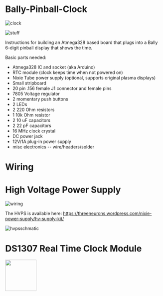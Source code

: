 # Bally-Pinball-Clock

![clock](https://user-images.githubusercontent.com/60443687/232238852-93e0d1fc-f36c-4a17-a63e-6b94fe91d550.JPG)

![stuff](https://user-images.githubusercontent.com/60443687/232238864-b302072b-93ec-482a-96a0-a83b6c17f098.jpg)

Instructions for building an Atmega328 based board that plugs into a Bally 6-digit pinball display that shows the time.

Basic parts needed:

* Atmega328 IC and socket (aka Arduino)
* RTC module (clock keeps time when not powered on)
* Nixie Tube power supply (optional, supports original plasma displays)
* Small stripboard
* 20 pin .156 female J1 connector and female pins
* 7805 Voltage regulator
* 2 momentary push buttons
* 2 LEDs
* 2 220 Ohm resistors
* 1 10k Ohm resistor
* 2 10 uF capacitors
* 2 22 pF capacitors
* 16 MHz clock crystal
* DC power jack
* 12V/1A plug-in power supply
* misc electronics -- wire/headers/solder 

<h1>Wiring</h1>



<h1>High Voltage Power Supply</h1>

![wiring](https://user-images.githubusercontent.com/60443687/232325776-770f1fc3-383e-423f-9419-03286d210708.png)

The HVPS is available here:
https://threeneurons.wordpress.com/nixie-power-supply/hv-supply-kit/

![hvpsschmatic](https://user-images.githubusercontent.com/60443687/232324982-f77bae17-73c5-48b1-93c8-24ee0421cd89.jpg)

<h1>DS1307 Real Time Clock Module</h1>

<img src="https://user-images.githubusercontent.com/60443687/232324989-c929c078-a96e-4805-afff-f8824a594c5f.jpg" width="100" />

<!--![rtc](https://user-images.githubusercontent.com/60443687/232324989-c929c078-a96e-4805-afff-f8824a594c5f.jpg)-->
